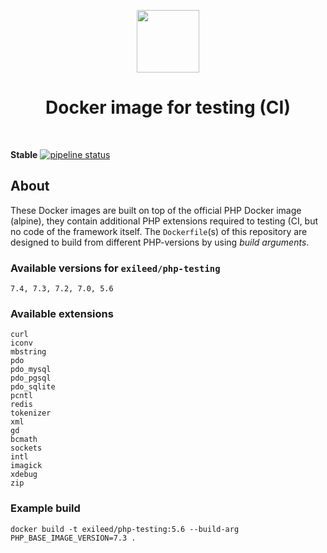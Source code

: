 <p align="center">
    <a href="https://www.docker.com/" target="_blank">
        <img src="https://www.docker.com/sites/default/files/mono_vertical_large.png" height="100px">
    </a>
    <h1 align="center">Docker image for testing (CI)</h1>
    <br>
</p>

**Stable** 
[![pipeline status](https://gitlab.com/exileed/php-testing/badges/master/pipeline.svg)](https://gitlab.com/exileed/php-testing/commits/master)


## About

These Docker images are built on top of the official PHP Docker image (alpine), they contain additional PHP extensions required to testing (CI, but no code of the framework itself.
The `Dockerfile`(s) of this repository are designed to build from different PHP-versions by using *build arguments*.

### Available versions for `exileed/php-testing`

```
7.4, 7.3, 7.2, 7.0, 5.6 
```


### Available extensions

```
curl
iconv
mbstring
pdo
pdo_mysql
pdo_pgsql
pdo_sqlite
pcntl
redis
tokenizer
xml
gd
bcmath
sockets
intl
imagick
xdebug
zip

```


### Example build

`docker build -t exileed/php-testing:5.6 --build-arg PHP_BASE_IMAGE_VERSION=7.3 .`